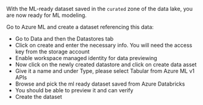 With the ML-ready dataset saved in the ```curated``` zone of the data lake, you are now ready for ML modeling.

Go to Azure ML and create a dataset referencing this data:
* Go to Data and then the Datastores tab
* Click on create and enter the necessary info. You will need the access key from the storage account
* Enable workspace managed identity for data previewing
* Now click on the newly created datastore and click on create data asset
* Give it a name and under Type, please select Tabular from Azure ML v1 APIs
* Browse and pick the ml ready dataset saved from Azure Databricks
* You should be able to preview it and can verify
* Create the dataset
